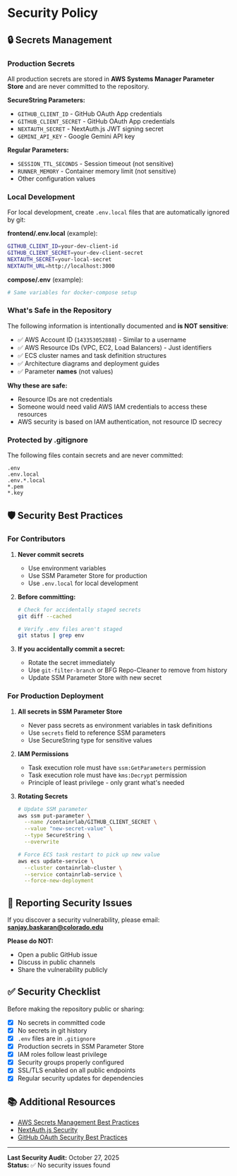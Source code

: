 # Security Policy

## 🔒 Secrets Management

### Production Secrets
All production secrets are stored in **AWS Systems Manager Parameter Store** and are never committed to the repository.

**SecureString Parameters:**
- `GITHUB_CLIENT_ID` - GitHub OAuth App credentials
- `GITHUB_CLIENT_SECRET` - GitHub OAuth App credentials  
- `NEXTAUTH_SECRET` - NextAuth.js JWT signing secret
- `GEMINI_API_KEY` - Google Gemini API key

**Regular Parameters:**
- `SESSION_TTL_SECONDS` - Session timeout (not sensitive)
- `RUNNER_MEMORY` - Container memory limit (not sensitive)
- Other configuration values

### Local Development
For local development, create `.env.local` files that are automatically ignored by git:

**frontend/.env.local** (example):
```bash
GITHUB_CLIENT_ID=your-dev-client-id
GITHUB_CLIENT_SECRET=your-dev-client-secret
NEXTAUTH_SECRET=your-local-secret
NEXTAUTH_URL=http://localhost:3000
```

**compose/.env** (example):
```bash
# Same variables for docker-compose setup
```

### What's Safe in the Repository

The following information is intentionally documented and **is NOT sensitive**:

- ✅ AWS Account ID (`143353052888`) - Similar to a username
- ✅ AWS Resource IDs (VPC, EC2, Load Balancers) - Just identifiers
- ✅ ECS cluster names and task definition structures
- ✅ Architecture diagrams and deployment guides
- ✅ Parameter **names** (not values)

**Why these are safe:**
- Resource IDs are not credentials
- Someone would need valid AWS IAM credentials to access these resources
- AWS security is based on IAM authentication, not resource ID secrecy

### Protected by .gitignore

The following files contain secrets and are never committed:

```
.env
.env.local
.env.*.local
*.pem
*.key
```

## 🛡️ Security Best Practices

### For Contributors

1. **Never commit secrets**
   - Use environment variables
   - Use SSM Parameter Store for production
   - Use `.env.local` for local development

2. **Before committing:**
   ```bash
   # Check for accidentally staged secrets
   git diff --cached
   
   # Verify .env files aren't staged
   git status | grep env
   ```

3. **If you accidentally commit a secret:**
   - Rotate the secret immediately
   - Use `git-filter-branch` or BFG Repo-Cleaner to remove from history
   - Update SSM Parameter Store with new secret

### For Production Deployment

1. **All secrets in SSM Parameter Store**
   - Never pass secrets as environment variables in task definitions
   - Use `secrets` field to reference SSM parameters
   - Use SecureString type for sensitive values

2. **IAM Permissions**
   - Task execution role must have `ssm:GetParameters` permission
   - Task execution role must have `kms:Decrypt` permission
   - Principle of least privilege - only grant what's needed

3. **Rotating Secrets**
   ```bash
   # Update SSM parameter
   aws ssm put-parameter \
     --name /containrlab/GITHUB_CLIENT_SECRET \
     --value "new-secret-value" \
     --type SecureString \
     --overwrite
   
   # Force ECS task restart to pick up new value
   aws ecs update-service \
     --cluster containrlab-cluster \
     --service containrlab-service \
     --force-new-deployment
   ```

## 🚨 Reporting Security Issues

If you discover a security vulnerability, please email:
**sanjay.baskaran@colorado.edu**

**Please do NOT:**
- Open a public GitHub issue
- Discuss in public channels
- Share the vulnerability publicly

## ✅ Security Checklist

Before making the repository public or sharing:

- [x] No secrets in committed code
- [x] No secrets in git history
- [x] `.env` files are in `.gitignore`
- [x] Production secrets in SSM Parameter Store
- [x] IAM roles follow least privilege
- [x] Security groups properly configured
- [x] SSL/TLS enabled on all public endpoints
- [x] Regular security updates for dependencies

## 📚 Additional Resources

- [AWS Secrets Management Best Practices](https://docs.aws.amazon.com/secretsmanager/latest/userguide/best-practices.html)
- [NextAuth.js Security](https://next-auth.js.org/configuration/options#secret)
- [GitHub OAuth Security Best Practices](https://docs.github.com/en/developers/apps/building-oauth-apps/best-practices-for-oauth-apps)

---

**Last Security Audit:** October 27, 2025  
**Status:** ✅ No security issues found
